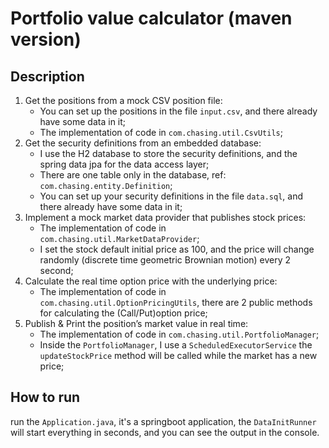 # Portfolio value calculator (maven version)

## Description
1. Get the positions from a mock CSV position file: 
   - You can set up the positions in the file `input.csv`, and there already have some data in it;
   - The implementation of code in `com.chasing.util.CsvUtils`;
2. Get the security definitions from an embedded database:
   - I use the H2 database to store the security definitions, and the spring data jpa for the data access layer;
   - There are one table only in the database, ref: `com.chasing.entity.Definition`;
   - You can set up your security definitions in the file `data.sql`, and there already have some data in it;
3. Implement a mock market data provider that publishes stock prices:
   - The implementation of code in `com.chasing.util.MarketDataProvider`;
   - I set the stock default initial price as 100, and the price will change randomly (discrete time geometric Brownian motion) every 2 second;
4. Calculate the real time option price with the underlying price:
   - The implementation of code in `com.chasing.util.OptionPricingUtils`, there are 2 public methods for calculating the (Call/Put)option price;
5. Publish & Print the position’s market value in real time:
   - The implementation of code in `com.chasing.util.PortfolioManager`;
   - Inside the `PortfolioManager`, I use a `ScheduledExecutorService` the `updateStockPrice` method will be called while the market has a new price;

## How to run
run the `Application.java`, it's a springboot application, the `DataInitRunner` will start everything in seconds, and you can see the output in the console.
